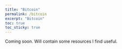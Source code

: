 ```yaml
---
title: "Bitcoin"
permalink: /bitcoin
excerpt: "Bitcoin"
toc: true
toc_sticky: true
---
```


Coming soon. Will contain some resources I find useful.